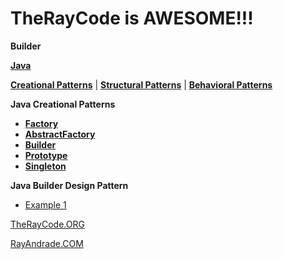 # TheRayCode is AWESOME!!!

**Builder**

**[Java](../README.md)** 

**[Creational Patterns](../README.md)** | **[Structural Patterns](../../Structural/README.md)** | **[Behavioral Patterns](../../Behavioral/README.md)**

**Java Creational Patterns**

 * **[Factory](../Factory/README.md)**
 * **[AbstractFactory](../AbstractFactory/README.md)**
 * **[Builder](./README.md)**
 * **[Prototype](../Prototype/README.md)**
 * **[Singleton](../Singleton/README.md)**

**Java Builder Design Pattern**

* [Example 1](./BR1/README.md)

[TheRayCode.ORG](https://www.TheRayCode.org)

[RayAndrade.COM](https://www.RayAndrade.com)
